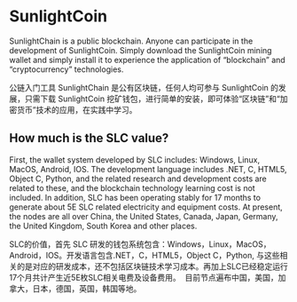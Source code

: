 # SunlightCoin
SunlightChain is a public blockchain. Anyone can participate in the development of SunlightCoin. Simply download the SunlightCoin mining wallet and simply install it to experience the application of “blockchain” and “cryptocurrency” technologies.

公链入门工具 SunlightChain 是公有区块链，任何人均可参与 SunlightCoin 的发展，只需下载 SunlightCoin 挖矿钱包，进行简单的安装，即可体验“区块链”和“加密货币”技术的应用，在实践中学习。

## How much is the SLC value?
First, the wallet system developed by SLC includes: Windows, Linux, MacOS, Android, IOS. The development language includes .NET, C, HTML5, Object C, Python, and the related research and development costs are related to these, and the blockchain technology learning cost is not included. In addition, SLC has been operating stably for 17 months to generate about 5E SLC related electricity and equipment costs.
At present, the nodes are all over China, the United States, Canada, Japan, Germany, the United Kingdom, South Korea and other places.

SLC的价值，首先 SLC 研发的钱包系统包含：Windows，Linux，MacOS，Android，IOS。开发语言包含.NET，C，HTML5，Object C，Python, 与这些相关的是对应的研发成本，还不包括区块链技术学习成本。再加上SLC已经稳定运行17个月共计产生近5E枚SLC相关电费及设备费用。
 目前节点遍布中国，美国，加拿大，日本，德国，英国，韩国等地。